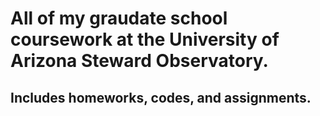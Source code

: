 # All of my graudate school coursework at the University of Arizona Steward Observatory. 
## Includes homeworks, codes, and assignments.
